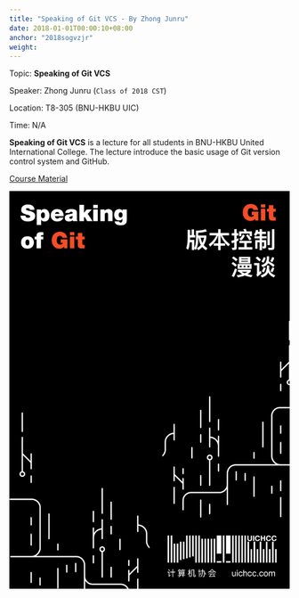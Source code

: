```yaml
---
title: "Speaking of Git VCS - By Zhong Junru"
date: 2018-01-01T00:00:10+08:00
anchor: "2018sogvzjr"
weight:
---
```


Topic: **Speaking of Git VCS**

Speaker: Zhong Junru (`Class of 2018 CST`)

Location: T8-305 (BNU-HKBU UIC)

Time: N/A

**Speaking of Git VCS** is a lecture for all students in BNU-HKBU United International College. The lecture introduce the basic usage of Git version control system and GitHub.

[Course Material](https://github.com/UICHCC/HCC-Lectures/tree/master/Speaking-of-Git-VCS)

![](images/archive_zjr_speakingofgit.png)
